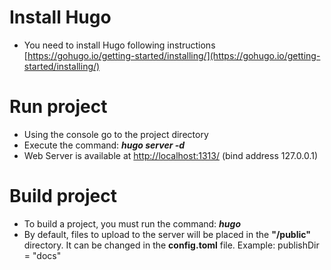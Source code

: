 # Install Hugo

- You need to install Hugo following instructions [https://gohugo.io/getting-started/installing/](https://gohugo.io/getting-started/installing/)

# Run project

- Using the console go to the project directory
- Execute the command: ***hugo server -d***
- Web Server is available at [http://localhost:1313/](http://localhost:1313/) (bind address 127.0.0.1)

# Build project

- To build a project, you must run the command: ***hugo***
- By default, files to upload to the server will be placed in the **"/public"** directory.
It can be changed in the **config.toml** file. Example:
 publishDir = "docs"
